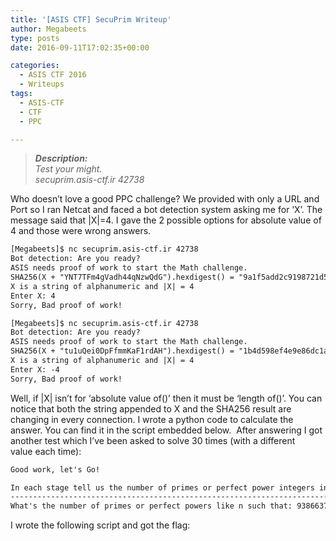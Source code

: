 ```yaml
---
title: '[ASIS CTF] SecuPrim Writeup'
author: Megabeets
type: posts
date: 2016-09-11T17:02:35+00:00

categories:
  - ASIS CTF 2016
  - Writeups
tags:
  - ASIS-CTF
  - CTF
  - PPC

---
```

> _**Description:**_  
>  _Test your might._  
> _secuprim.asis-ctf.ir 42738_

Who doesn&#8217;t love a good PPC challenge? We provided with only a URL and Port so I ran Netcat and faced a bot detection system asking me for &#8216;X&#8217;. The message said that |X|=4. I gave the 2 possible options for absolute value of 4 and those were wrong answers.

```default
[Megabeets]$ nc secuprim.asis-ctf.ir 42738
Bot detection: Are you ready?
ASIS needs proof of work to start the Math challenge.
SHA256(X + "YNT7TFm4gVadh44qNzwQdG").hexdigest() = "9a1f5add2c9198721d5efe3ba4512866...",
X is a string of alphanumeric and |X| = 4
Enter X: 4
Sorry, Bad proof of work!

[Megabeets]$ nc secuprim.asis-ctf.ir 42738
Bot detection: Are you ready?
ASIS needs proof of work to start the Math challenge.
SHA256(X + "tu1uQei0DpFfmmKaF1rdAH").hexdigest() = "1b4d598ef4e9e86dc1adb7d862e7b35f...",
X is a string of alphanumeric and |X| = 4
Enter X: -4
Sorry, Bad proof of work!
```


Well, if |X| isn&#8217;t for &#8216;absolute value of()&#8217; then it must be &#8216;length of()&#8217;. You can notice that both the string appended to X and the SHA256 result are changing in every connection. I wrote a python code to calculate the answer. You can find it in the script embedded below.  After answering I got another test which I&#8217;ve been asked to solve 30 times (with a different value each time):

```default
Good work, let's Go!

In each stage tell us the number of primes or perfect power integers in given range
-----------------------------------------------------------------------------------
What's the number of primes or perfect powers like n such that: 938663777872425905508901094461658229700971384281663171048305722544018188212593585457097324115543346387856004047801971862171751790325297281452399266743172190627763744903214644942745803882444165938580204577049548534754135264523 <= n <= 938663777872425905508901094461658229700971384281663171048305722544018188212593585457097324115543346387856004047801971862171751790325297281452399266743172190627763744903214644942745803882444165938580204577049548534754135266078
```


I wrote the following script and got the flag:



